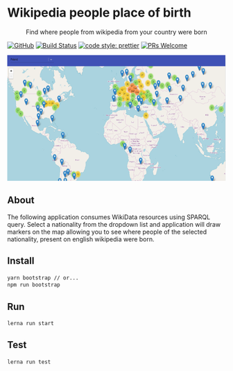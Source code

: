 # Wikipedia people place of birth

<p align="center">
Find where people from wikipedia from your country were born

[![GitHub](https://img.shields.io/github/license/mashape/apistatus.svg)](https://opensource.org/licenses/MIT)
[![Build Status](https://travis-ci.com/Bartosz-D3V/wiki-map-people.svg?token=tqZyPRhzSnop7iN2Y7Ug&branch=master)](https://travis-ci.com/Bartosz-D3V/wiki-map-people)
[![code style: prettier](https://img.shields.io/badge/code_style-prettier-ff69b4.svg?style=flat-square)](https://github.com/prettier/prettier)
[![PRs Welcome](https://img.shields.io/badge/PRs-welcome-brightgreen.svg)](https://egghead.io/courses/how-to-contribute-to-an-open-source-project-on-github)

</p>

<p align="center">

<img src="showcase/screenshot.png" width="607" height="290"/>

</p>

## About

The following application consumes WikiData resources using SPARQL query.
Select a nationality from the dropdown list and application will draw markers on the map allowing you to see
where people of the selected nationality, present on english wikipedia were born.

## Install

```bash
yarn bootstrap // or...
npm run bootstrap
```

## Run

```bash
lerna run start
```

## Test

```bash
lerna run test
```
